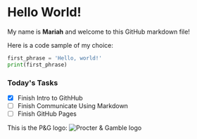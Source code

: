 # Hello World!
My name is <b>Mariah</b> and welcome to this GitHub markdown file!

Here is a code sample of my choice:
``` python
first_phrase = 'Hello, world!'
print(first_phrase)
```

### Today's Tasks
   - [x] Finish Intro to GithHub
   - [ ] Finish Communicate Using Markdown
   - [ ] Finish GitHub Pages

This is the P&G logo:
![Procter & Gamble logo](https://upload.wikimedia.org/wikipedia/commons/thumb/8/85/Procter_%26_Gamble_logo.svg/640px-Procter_%26_Gamble_logo.svg.png)
